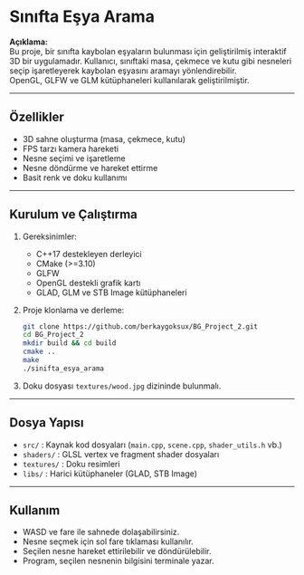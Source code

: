 # Sınıfta Eşya Arama

**Açıklama:**  
Bu proje, bir sınıfta kaybolan eşyaların bulunması için geliştirilmiş interaktif 3D bir uygulamadır. Kullanıcı, sınıftaki masa, çekmece ve kutu gibi nesneleri seçip işaretleyerek kaybolan eşyasını aramayı yönlendirebilir.  
OpenGL, GLFW ve GLM kütüphaneleri kullanılarak geliştirilmiştir.

---

## Özellikler

- 3D sahne oluşturma (masa, çekmece, kutu)
- FPS tarzı kamera hareketi
- Nesne seçimi ve işaretleme
- Nesne döndürme ve hareket ettirme
- Basit renk ve doku kullanımı

---

## Kurulum ve Çalıştırma

1. Gereksinimler:  
   - C++17 destekleyen derleyici  
   - CMake (>=3.10)  
   - GLFW  
   - OpenGL destekli grafik kartı  
   - GLAD, GLM ve STB Image kütüphaneleri

2. Proje klonlama ve derleme:
    ```bash
    git clone https://github.com/berkaygoksux/BG_Project_2.git
    cd BG_Project_2
    mkdir build && cd build
    cmake ..
    make
    ./sinifta_esya_arama
    ```

3. Doku dosyası `textures/wood.jpg` dizininde bulunmalı.

---

## Dosya Yapısı

- `src/` : Kaynak kod dosyaları (`main.cpp`, `scene.cpp`, `shader_utils.h` vb.)
- `shaders/` : GLSL vertex ve fragment shader dosyaları
- `textures/` : Doku resimleri
- `libs/` : Harici kütüphaneler (GLAD, STB Image)

---

## Kullanım

- WASD ve fare ile sahnede dolaşabilirsiniz.
- Nesne seçmek için sol fare tıklaması kullanılır.
- Seçilen nesne hareket ettirilebilir ve döndürülebilir.
- Program, seçilen nesnenin bilgisini terminale yazar.
